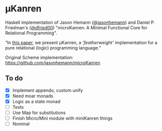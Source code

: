 μKanren
=======
Haskell implementation of Jason Hemann ([@jasonhemann](https://github.com/jasonhemann)) and  Daniel P. Friedman's ([@dfried00](https://github.com/dfried00)) "microKanren: A Minimal Functional Core for Relational Programming".

“In [this paper](http://webyrd.net/scheme-2013/papers/HemannMuKanren2013.pdf), we present μKanren, a _‘featherweight’_ implementation for a pure relational (logic) programming language.”

Original Scheme implementation: https://github.com/jasonhemann/microKanren

To do
-----
- [x] Implement appendo, custom unify
- [x] Need moar monads
- [x] Logic as a state monad
- [ ] Tests
- [ ] Use Map for substitutions
- [ ] Finish Micro/Mini module with miniKanren things
- [ ] Nominal
